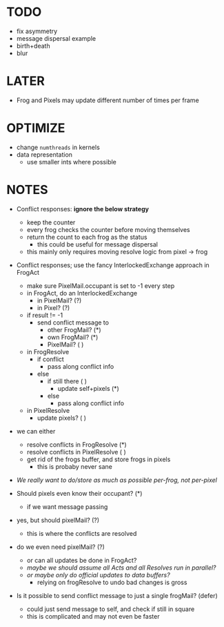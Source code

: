 



# TODO

- fix asymmetry
- message dispersal example
- birth+death
- blur

# LATER

- Frog and Pixels may update different number of times per frame

# OPTIMIZE

- change `numthreads` in kernels
- data representation
    - use smaller ints where possible

# NOTES

- Conflict responses: **ignore the below strategy**
    - keep the counter
    - every frog checks the counter before moving themselves
    - return the count to each frog as the status
        - this could be useful for message dispersal
    - this mainly only requires moving resolve logic from pixel -> frog

- Conflict responses; use the fancy InterlockedExchange approach in FrogAct
    - make sure PixelMail.occupant is set to -1 every step
    - in FrogAct, do an InterlockedExchange
        - in PixelMail?     (?)
        - in Pixel?         (?)
    - if result != -1
        - send conflict message to 
            - other FrogMail?   (*)
            - own FrogMail?     (*)
            - PixelMail?        ( )
    - in FrogResolve
        - if conflict
            - pass along conflict info
        - else
            - if still there    ( )
                - update self+pixels (*)
            - else
                - pass along conflict info
    - in PixelResolve
        - update pixels? ( )
- we can either
    - resolve conflicts in FrogResolve  (*)
    - resolve conflicts in PixelResolve ( )
    - get rid of the frogs buffer, and store frogs in pixels
        - this is probaby never sane

- *We really want to do/store as much as possible per-frog, not per-pixel*
- Should pixels even know their occupant?   (*)
    - if we want message passing
- yes, but should pixelMail?                (?)
    - this is where the conflicts are resolved
- do we even need pixelMail?                (?)
    - or can all updates be done in FrogAct?
    - *maybe we should assume all Acts and all Resolves run in parallel?*
    - *or maybe only do official updates to data buffers?*
        - relying on frogResolve to undo bad changes is gross

- Is it possible to send conflict message to just a single frogMail? (defer)
    - could just send message to self, and check if still in square
    - this is complicated and may not even be faster
